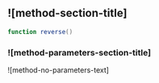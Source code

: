 ## ![method-section-title]


```lua
function reverse()
```


### ![method-parameters-section-title]

![method-no-parameters-text]

